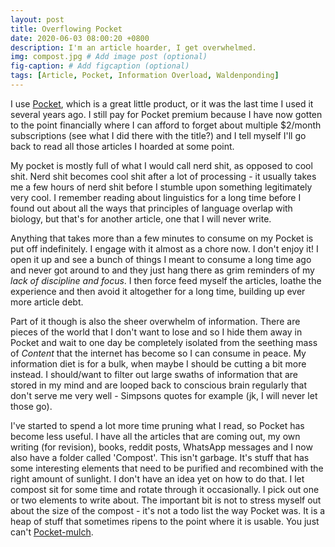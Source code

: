 ```yaml
---
layout: post
title: Overflowing Pocket
date: 2020-06-03 08:00:20 +0800
description: I'm an article hoarder, I get overwhelmed.
img: compost.jpg # Add image post (optional)
fig-caption: # Add figcaption (optional)
tags: [Article, Pocket, Information Overload, Waldenponding]
---
```


I use [Pocket](https://app.getpocket.com/), which is a great little product, or it was the last time I used it several years ago. I still pay for Pocket premium because I have now gotten to the point financially where I can afford to forget about multiple $2/month subscriptions (see what I did there with the title?) and I tell myself I'll go back to read all those articles I hoarded at some point.

My pocket is mostly full of what I would call nerd shit, as opposed to cool shit. Nerd shit becomes cool shit after a lot of processing - it usually takes me a few hours of nerd shit before I stumble upon something legitimately very cool. I remember reading about linguistics for a long time before I found out about all the ways that principles of language overlap with biology, but that's for another article, one that I will never write.

Anything that takes more than a few minutes to consume on my Pocket is put off indefinitely. I engage with it almost as a chore now. I don't enjoy it! I open it up and see a bunch of things I meant to consume a long time ago and never got around to and they just hang there as grim reminders of my _lack of discipline and focus_. I then force feed myself the articles, loathe the experience and then avoid it altogether for a long time, building up ever more article debt.

Part of it though is also the sheer overwhelm of information. There are pieces of the world that I don't want to lose and so I hide them away in Pocket and wait to one day be completely isolated from the seething mass of *Content* that the internet has become so I can consume in peace. My information diet is for a bulk, when maybe I should be cutting a bit more instead. I should/want to filter out large swaths of information that are stored in my mind and are looped back to conscious brain regularly that don't serve me very well - Simpsons quotes for example (jk, I will never let those go).

I've started to spend a lot more time pruning what I read, so Pocket has become less useful. I have all the articles that are coming out, my own writing (for revision), books, reddit posts, WhatsApp messages and I now also have a folder called 'Compost'. This isn't garbage. It's stuff that has some interesting elements that need to be purified and recombined with the right amount of sunlight. I don't have an idea yet on how to do that. I let compost sit for some time and rotate through it occasionally. I pick out one or two elements to write about. The important bit is not to stress myself out about the size of the compost - it's not a todo list the way Pocket was. It is a heap of stuff that sometimes ripens to the point where it is usable. You just can't [Pocket-mulch](https://frinkiac.com/caption/S12E04/523815).
